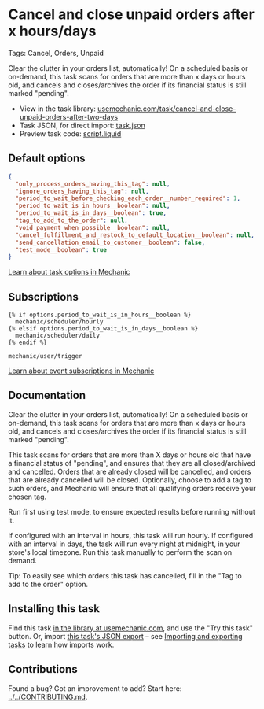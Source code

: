 # Cancel and close unpaid orders after x hours/days

Tags: Cancel, Orders, Unpaid

Clear the clutter in your orders list, automatically! On a scheduled basis or on-demand, this task scans for orders that are more than x days or hours old, and cancels and closes/archives the order if its financial status is still marked "pending".

* View in the task library: [usemechanic.com/task/cancel-and-close-unpaid-orders-after-two-days](https://usemechanic.com/task/cancel-and-close-unpaid-orders-after-two-days)
* Task JSON, for direct import: [task.json](../../tasks/cancel-and-close-unpaid-orders-after-two-days.json)
* Preview task code: [script.liquid](./script.liquid)

## Default options

```json
{
  "only_process_orders_having_this_tag": null,
  "ignore_orders_having_this_tag": null,
  "period_to_wait_before_checking_each_order__number_required": 1,
  "period_to_wait_is_in_hours__boolean": null,
  "period_to_wait_is_in_days__boolean": true,
  "tag_to_add_to_the_order": null,
  "void_payment_when_possible__boolean": null,
  "cancel_fulfillment_and_restock_to_default_location__boolean": null,
  "send_cancellation_email_to_customer__boolean": false,
  "test_mode__boolean": true
}
```

[Learn about task options in Mechanic](https://docs.usemechanic.com/article/471-task-options)

## Subscriptions

```liquid
{% if options.period_to_wait_is_in_hours__boolean %}
  mechanic/scheduler/hourly
{% elsif options.period_to_wait_is_in_days__boolean %}
  mechanic/scheduler/daily
{% endif %}

mechanic/user/trigger
```

[Learn about event subscriptions in Mechanic](https://docs.usemechanic.com/article/408-subscriptions)

## Documentation

Clear the clutter in your orders list, automatically! On a scheduled basis or on-demand, this task scans for orders that are more than x days or hours old, and cancels and closes/archives the order if its financial status is still marked "pending".

This task scans for orders that are more than X days or hours old that have a financial status of "pending", and ensures that they are all closed/archived and cancelled. Orders that are already closed will be cancelled, and orders that are already cancelled will be closed. Optionally, choose to add a tag to such orders, and Mechanic will ensure that all qualifying orders receive your chosen tag.

Run first using test mode, to ensure expected results before running without it.

If configured with an interval in hours, this task will run hourly. If configured with an interval in days, the task will run every night at midnight, in your store's local timezone. Run this task manually to perform the scan on demand.

Tip: To easily see which orders this task has cancelled, fill in the "Tag to add to the order" option.

## Installing this task

Find this task [in the library at usemechanic.com](https://usemechanic.com/task/cancel-and-close-unpaid-orders-after-two-days), and use the "Try this task" button. Or, import [this task's JSON export](../../tasks/cancel-and-close-unpaid-orders-after-two-days.json) – see [Importing and exporting tasks](https://docs.usemechanic.com/article/505-importing-and-exporting-tasks) to learn how imports work.

## Contributions

Found a bug? Got an improvement to add? Start here: [../../CONTRIBUTING.md](../../CONTRIBUTING.md).
